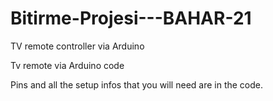 # Bitirme-Projesi---BAHAR-21
TV remote controller via Arduino

Tv remote via Arduino code

Pins and all the setup infos that you will need are in the code.
